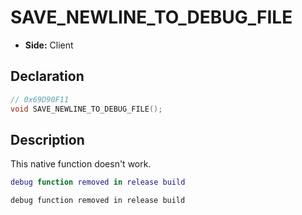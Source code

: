 # SAVE_NEWLINE_TO_DEBUG_FILE
- **Side:** Client

## Declaration
```cpp
// 0x69D90F11
void SAVE_NEWLINE_TO_DEBUG_FILE();
```

## Description
This native function doesn't work.

```lua
debug function removed in release build
```

```squirrel
debug function removed in release build
```